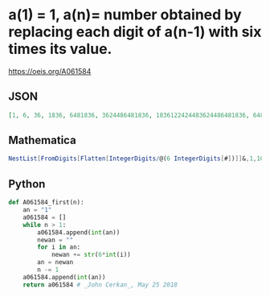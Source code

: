 # a\(1\) \= 1, a\(n\)\= number obtained by replacing each digit of a\(n\-1\) with six times its value\.
https://oeis.org/A061584
## JSON
```JSON
[1, 6, 36, 1836, 6481836, 3624486481836, 1836122424483624486481836, 64818366121224122424481836122424483624486481836, 362448648183636612612122461212241224244864818366121224122424481836122424483624486481836]
```
## Mathematica
```Mathematica
NestList[FromDigits[Flatten[IntegerDigits/@(6 IntegerDigits[#])]]&,1,10] (* _Harvey P. Dale_, Aug 26 2022 *)
```
## Python
```Python
def A061584_first(n):
    an = "1"
    a061584 = []
    while n > 1:
        a061584.append(int(an))
        newan = ""
        for i in an:
            newan += str(6*int(i))
        an = newan
        n -= 1
    a061584.append(int(an))
    return a061584 # _John Cerkan_, May 25 2018
```

